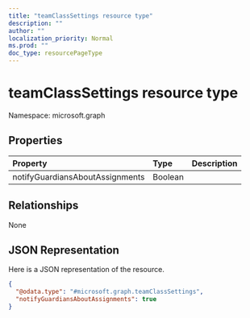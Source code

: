 ```yaml
---
title: "teamClassSettings resource type"
description: ""
author: ""
localization_priority: Normal
ms.prod: ""
doc_type: resourcePageType
---
```


# teamClassSettings resource type


Namespace: microsoft.graph



## Properties
|Property|Type|Description|
|:---|:---|:---|
|notifyGuardiansAboutAssignments|Boolean||

## Relationships
None

## JSON Representation
Here is a JSON representation of the resource.
<!-- {
  "blockType": "resource",
  "@odata.type": "microsoft.graph.teamClassSettings"
}
-->
``` json
{
  "@odata.type": "#microsoft.graph.teamClassSettings",
  "notifyGuardiansAboutAssignments": true
}
```

